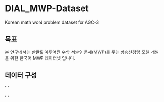 # DIAL_MWP-Dataset
Korean math word problem dataset for AGC-3

## 목표
본 연구에서는 한글로 이루어진 수학 서술형 문제(MWP)를 푸는 심층신경망 모델 개발을 위한 한국어 MWP 데이터셋 입니다.

## 데이터 구성
'''

'''
